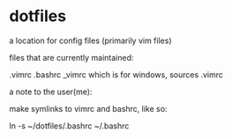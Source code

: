 dotfiles
========

a location for config files (primarily vim files)

files that are currently maintained:

.vimrc
.bashrc
_vimrc which is for windows, sources .vimrc

a note to the user(me):

make symlinks to vimrc and bashrc, like so:

ln -s ~/dotfiles/.bashrc ~/.bashrc 
